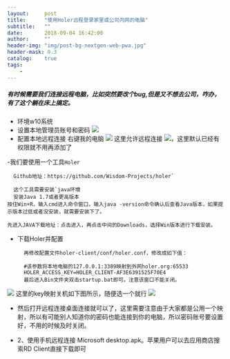 ```yaml
---
layout:     post
title:      "使用Holer远程登录家里或公司内网的电脑"
subtitle:   ""
date:       2018-09-04 16:42:00
author:     ""
header-img: "img/post-bg-nextgen-web-pwa.jpg"
header-mask: 0.3
catalog:    true
tags:
    -
---
```



##### 有时候需要我们连接远程电脑，比如突然要改个bug,但是又不想去公司，咋办，有了这个躺在床上搞定。

- 环境w10系统
- 设置本地管理员账号和密码
![](https://www.moerats.com/usr/picture/Holer_Win(1).png)
- 配置本地远程连接
右键我的电脑
![](http://ww1.sinaimg.cn/large/9f723435ly1fux8ffljxbj20q30j6ta5.jpg)
这里允许远程连接
![](http://ww1.sinaimg.cn/large/9f723435ly1fux8gm9becj20d30eowet.jpg)，这里默认已经有权限就不用再添加了

-我们要使用一个工具`Holer`

	  Github地址：https://github.com/Wisdom-Projects/holer`

	  这个工具需要安装`java环境
	  安装Java 1.7或者更高版本
	按住Win+R，输入cmd进入命令窗口，输入java -version命令确认后查看Java版本，如果提示版本过低或者没安装，就需要安装下了。

	先进入JAVA下载地址：点击进入，再点击中间的Downloads，选择Win版本进行下载安装。


- 下载Holer并配置

		再修改配置文件holer-client/conf/holer.conf，修改成如下值：

		#该参数将本地电脑的127.0.0.1:3389映射到外网holer.org:65533
		HOLER_ACCESS_KEY=HOLER_CLIENT-AF3E6391525F70E4
		最后进入Bin文件夹双击startup.bat即可。注意该窗口不能关闭。

![](http://ww1.sinaimg.cn/large/9f723435ly1fux8rxf7jcj20k005oa9z.jpg)
这里的key映射关机如下图所示，随便选一个就行
![](http://ww1.sinaimg.cn/large/9f723435ly1fux8x958qhj20ma07r74o.jpg)

- 然后打开远程连接桌面连接就可以了，这里需要注意由于大家都是公用一个映射，所以有可能别人知道你的密码也能连接到你的电脑，所以密码账号要设置好，不用的时候及时关闭。

- 2、使用手机远程连接
Microsoft desktop.apk。苹果用户可以去应用商店搜索RD Client直接下载即可